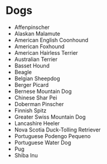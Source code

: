 # Dogs
 - Affenpinscher
 - Alaskan Malamute
 - American English Coonhound
 - American Foxhound
 - American Hairless Terrier
 - Australian Terrier
 - Basset Hound
 - Beagle
 - Belgian Sheepdog
 - Berger Picard
 - Bernese Mountain Dog
 - Chinese Shar Pei
 - Doberman Pinscher
 - Finnish Spitz
 - Greater Swiss Mountain Dog
 - Lancashire Heeler
 - Nova Scotia Duck-Tolling Retriever
 - Portuguese Podengo Pequeno
 - Portuguese Water Dog
 - Pug
 - Shiba Inu
